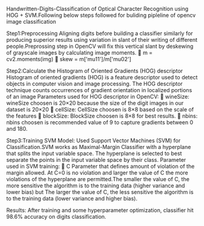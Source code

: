 Handwritten-Digits-Classification of Optical Character Recognition using HOG + SVM.Following below steps followed for buliding pipleline of opencv image classification
 
Step1:Preprocessing
Aligning digits before building a classifier similarly for producing superior results using variation in slant of their writing of    different people.Preprossing step in OpenCV will fix this vertical slant by deskewing of grayscale images by calculating image moments.
 	m = cv2.moments(img)
  skew = m['mu11']/m['mu02']

Step2:Calculate the Histogram of Oriented Gradients (HOG) descriptor
Histogram of oriented gradients (HOG) is a feature descriptor used to detect objects in computer vision and image processing. The HOG descriptor technique counts occurrences of gradient orientation in localized portions of an image
Parameters used for HOG descriptor in OpenCV:
 wineSize: wineSize choosen is 20×20 because the size of the digit images in our dataset is 20×20
 cellSize: CellSize choosen is 8×8 based on the scale of the features
 blockSize: BlockSize choosen is 8×8  for best results.
 nbins: nbins choosen is recommended value of 9 to capture gradients between 0 and 180.
   
Step3:Training SVM Model:
Used Support Vector Machines (SVM) for Classification.SVM works as Maximal-Margin Classifier with a hyperplane that splits the input variable space. The hyperplane is selected to best separate the points in the input variable space by their class.
Parameter used in SVM training:
  C Parameter that defines amount of violation of the margin allowed. At C=0 is no violation and larger the value of C the more        violations of the hyperplane are permitted.The smaller the value of C, the more sensitive the algorithm is to the training data (higher variance and lower bias) but The larger the value of C, the less sensitive the algorithm is to the training data (lower   variance and higher bias). 

Results:
After training and some hyperparameter optimization, classifier hit 98.6% accuracy on digits classification.


   
